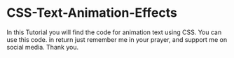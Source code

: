 # CSS-Text-Animation-Effects
In this Tutorial you will find the code for animation text using CSS.
You can use this code. in return just remember me in your prayer, and support me on social media.
Thank you.
